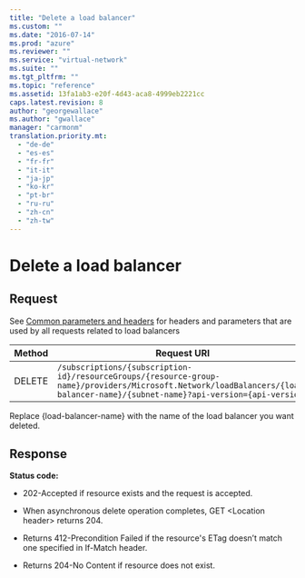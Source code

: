 ```yaml
---
title: "Delete a load balancer"
ms.custom: ""
ms.date: "2016-07-14"
ms.prod: "azure"
ms.reviewer: ""
ms.service: "virtual-network"
ms.suite: ""
ms.tgt_pltfrm: ""
ms.topic: "reference"
ms.assetid: 13fa1ab3-e20f-4d43-aca8-4999eb2221cc
caps.latest.revision: 8
author: "georgewallace"
ms.author: "gwallace"
manager: "carmonm"
translation.priority.mt: 
  - "de-de"
  - "es-es"
  - "fr-fr"
  - "it-it"
  - "ja-jp"
  - "ko-kr"
  - "pt-br"
  - "ru-ru"
  - "zh-cn"
  - "zh-tw"
---
```

# Delete a load balancer
## Request  
 See [Common parameters and headers](load-balancer.md#bk_common) for headers and parameters that are used by all requests related to load balancers  
  
|Method|Request URI|  
|------------|-----------------|  
|DELETE|`/subscriptions/{subscription-id}/resourceGroups/{resource-group-name}/providers/Microsoft.Network/loadBalancers/{load-balancer-name}/{subnet-name}?api-version={api-version}`|  
  
 Replace {load-balancer-name} with the name of the load balancer you want deleted.  
  
## Response  
 **Status code:**  
  
-   202-Accepted if resource exists and the request is accepted.  
  
-   When asynchronous delete operation completes, GET \<Location header> returns 204.  
  
-   Returns 412-Precondition Failed if the resource's ETag doesn’t match one specified in If-Match header.  
  
-   Returns 204-No Content if resource does not exist.
